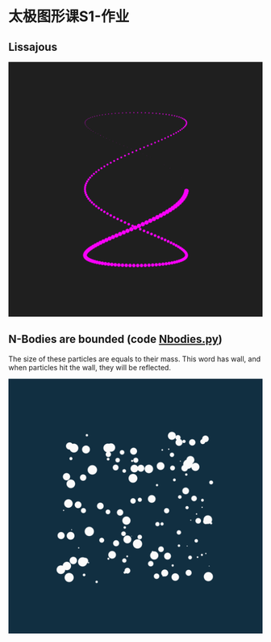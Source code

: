 # 太极图形课S1-作业

## Lissajous 

![img](./imgs/lissajous-cap.gif)

## N-Bodies are bounded (code [Nbodies.py](Nbodies.py))

The size of these particles are equals to their mass.
This word has wall, and when particles hit the wall, they will be reflected.

![image](./imgs/Nbodies-cap.gif)
